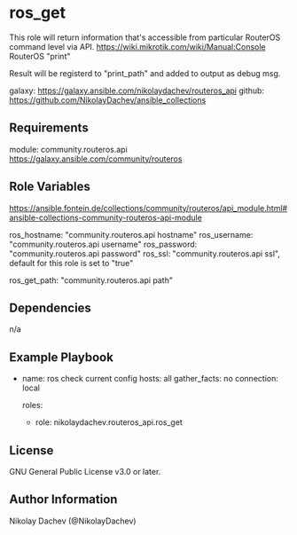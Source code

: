 ros_get
=========

This role will return information that's accessible from particular RouterOS command level via API.
https://wiki.mikrotik.com/wiki/Manual:Console
RouterOS "print" 

Result will be registerd to "print_path" and added to output as debug msg.

galaxy: https://galaxy.ansible.com/nikolaydachev/routeros_api
github: https://github.com/NikolayDachev/ansible_collections


Requirements
------------

module: community.routeros.api
        https://galaxy.ansible.com/community/routeros

Role Variables
--------------

https://ansible.fontein.de/collections/community/routeros/api_module.html#ansible-collections-community-routeros-api-module

ros_hostname: "community.routeros.api hostname"
ros_username: "community.routeros.api username"
ros_password: "community.routeros.api password"
ros_ssl: "community.routeros.api ssl", default for this role is set to "true"

ros_get_path: "community.routeros.api path"

Dependencies
------------

n/a

Example Playbook
----------------

- name: ros check current config
  hosts: all
  gather_facts: no
  connection: local

  roles:
  - role: nikolaydachev.routeros_api.ros_get

License
-------

GNU General Public License v3.0 or later.

Author Information
------------------

Nikolay Dachev (@NikolayDachev)
